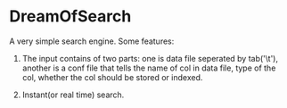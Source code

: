# DreamOfSearch

A very simple search engine.
Some features:
1. The input contains of two parts:
   one is data file seperated by tab('\t'),
   another is a conf file that tells the name
   of col in data file, type of the col, whether
   the col should be stored or indexed.

2. Instant(or real time) search.

